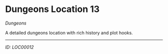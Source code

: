 # Dungeons Location 13

*Dungeons*

A detailed dungeons location with rich history and plot hooks.

---
*ID: LOC00012*